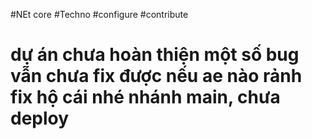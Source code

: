 #NEt core
#Techno
#configure
#contribute
# dự án chưa hoàn thiện một số bug vẫn chưa fix được nếu ae nào rảnh fix hộ cái nhé nhánh main, chưa deploy

